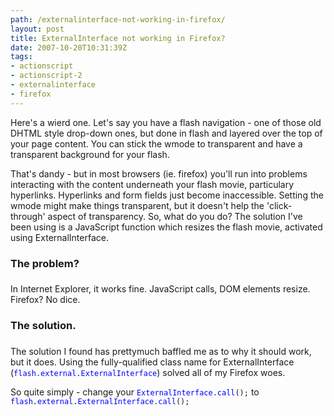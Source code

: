 ```yaml
---
path: /externalinterface-not-working-in-firefox/
layout: post
title: ExternalInterface not working in Firefox?
date: 2007-10-20T10:31:39Z
tags:
- actionscript
- actionscript-2
- externalinterface
- firefox
---
```


Here's a wierd one.  Let's say you have a flash navigation - one of those old DHTML style drop-down ones, but done in flash and layered over the top of your page content.  You can stick the wmode to transparent and have a transparent background for your flash.

That's dandy - but in most browsers (ie. firefox) you'll run into problems interacting with the content underneath your flash movie, particulary hyperlinks.  Hyperlinks and form fields just become inaccessible.  Setting the wmode might make things transparent, but it doesn't help the 'click-through' aspect of transparency.  So, what do you do?  The solution I've been using is a JavaScript function which resizes the flash movie, activated using ExternalInterface.<!--more-->
<h3>The problem?</h3>
<h3></h3>
In Internet Explorer, it works fine.  JavaScript calls, DOM elements resize.  Firefox? No dice.
<h3>The solution.</h3>
<h3></h3>
The solution I found has prettymuch baffled me as to why it should work, but it does.  Using the fully-qualified class name for ExternalInterface (<code><font color="#0000ff">flash</font>.<font color="#0000ff">external</font>.<font color="#0000ff">ExternalInterface</font></code>) solved all of my Firefox woes.

So quite simply - change your <code><font color="#0000ff">ExternalInterface</font>.<font color="#0000ff">call</font>();</code> to <code><font color="#0000ff">flash</font>.<font color="#0000ff">external</font>.<font color="#0000ff">ExternalInterface</font>.<font color="#0000ff">call</font>();</code>
